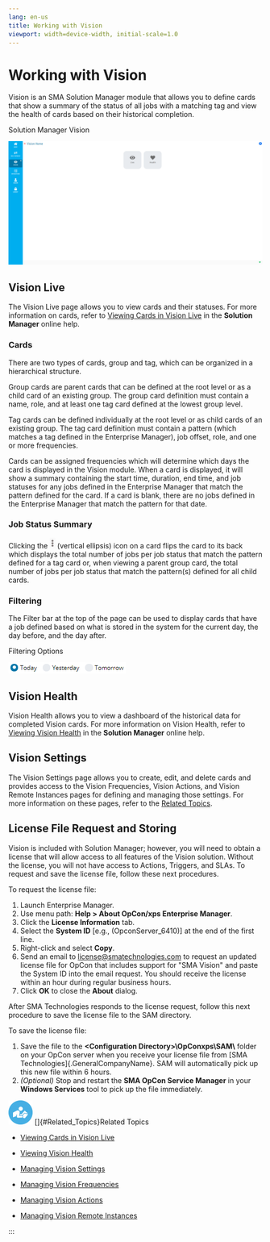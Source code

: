 ```yaml
---
lang: en-us
title: Working with Vision
viewport: width=device-width, initial-scale=1.0
---
```


# Working with Vision

Vision is an SMA Solution Manager module that allows you to define cards
that show a summary of the status of all jobs with a matching tag and
view the health of cards based on their historical completion.

Solution Manager Vision

![Solution Manager Vision Home Page](../../../Resources/Images/SM/Vision-Home-Page.png "Solution Manager Vision Home Page")

## Vision Live

The Vision Live page allows you to view cards and their statuses. For
more information on cards, refer to [Viewing Cards in Vision Live](Viewing-Cards-in-Vision-Live.md) in the
**Solution Manager** online help.

### Cards

There are two types of cards, group and tag, which can be organized in a
hierarchical structure.

Group cards are parent cards that can be defined at the root level or as
a child card of an existing group. The group card definition must
contain a name, role, and at least one tag card defined at the lowest
group level.

Tag cards can be defined individually at the root level or as child
cards of an existing group. The tag card definition must contain a
pattern (which matches a tag defined in the Enterprise Manager), job
offset, role, and one or more frequencies.

Cards can be assigned frequencies which will determine which days the
card is displayed in the Vision module. When a card is displayed, it
will show a summary containing the start time, duration, end time, and
job statuses for any jobs defined in the Enterprise Manager that match
the pattern defined for the card. If a card is blank, there are no jobs
defined in the Enterprise Manager that match the pattern for that date.

### Job Status Summary

Clicking the ![Vision Vertical Ellipsis Icon](../../../Resources/Images/SM/Vision-Vertical-Ellipsis.png "Vision Vertical Ellipsis Icon")
(vertical ellipsis) icon on a card flips the card to its back which
displays the total number of jobs per job status that match the pattern
defined for a tag card or, when viewing a parent group card, the total
number of jobs per job status that match the pattern(s) defined for all
child cards.

### Filtering

The Filter bar at the top of the page can be used to display cards that
have a job defined based on what is stored in the system for the current
day, the day before, and the day after.

Filtering Options

![Vision Filtering Options](../../../Resources/Images/SM/Vision-Filtering-Options.png "Vision Filtering Options")

## Vision Health

Vision Health allows you to view a dashboard of the historical data for
completed Vision cards. For more information on Vision Health, refer to
[Viewing Vision Health](Viewing-Vision-Health.md) in
the **Solution Manager** online help.

## Vision Settings

The Vision Settings page allows you to create, edit, and delete cards
and provides access to the Vision Frequencies, Vision Actions, and
Vision Remote Instances pages for defining and managing those settings.
For more information on these pages, refer to the [Related Topics](#Related_Topics).

## License File Request and Storing

Vision is included with Solution Manager; however, you will need to
obtain a license that will allow access to all features of the Vision
solution. Without the license, you will not have access to Actions,
Triggers, and SLAs. To request and save the license file, follow these
next procedures.

To request the license file:

1. Launch Enterprise Manager.
2. Use menu path: **Help \> About OpCon/xps Enterprise Manager**.
3. Click the **License Information** tab.
4. Select the **System ID** \[e.g., (OpconServer_6410)\] at the end of     the first line.
5. Right-click and select **Copy**.
6. Send an email to <license@smatechnologies.com> to request an updated
    license file for OpCon that includes support for \"SMA Vision\" and
    paste the System ID into the email request. You should receive the
    license within an hour during regular business hours.
7. Click **OK** to close the **About** dialog.

After SMA Technologies responds to the license request, follow this next procedure to save the license file to the SAM
directory.

To save the license file:

1. Save the file to the **\<Configuration
    Directory\>\\OpConxps\\SAM\\** folder on your OpCon server when you
    receive your license file from [SMA     Technologies]{.GeneralCompanyName}. SAM will automatically pick up
    this new file within 6 hours.
2. *(Optional)* Stop and restart the **SMA OpCon
    Service Manager** in your **Windows Services** tool to pick up the
    file immediately.

![White \"person reading\" icon on blue circular background](../../../Resources/Images/moreinfo-icon(48x48).png "More Info icon")
[]{#Related_Topics}Related Topics

- [Viewing Cards in Vision     Live](Viewing-Cards-in-Vision-Live.md)
- [Viewing Vision Health](Viewing-Vision-Health.md)

- [Managing Vision Settings](Managing-Vision-Settings.md)

- [Managing Vision     Frequencies](Managing-Vision-Frequencies.md)
- [Managing Vision Actions](Managing-Vision-Actions.md)

- [Managing Vision Remote     Instances](Managing-Vision-Remote-Instances.md)

:::
